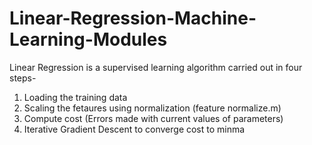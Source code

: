 # Linear-Regression-Machine-Learning-Modules

Linear Regression is a supervised learning algorithm carried out in four steps- 

1. Loading the training data
2. Scaling the fetaures using normalization (feature normalize.m)
3. Compute cost (Errors made with current values of parameters)
4. Iterative Gradient Descent to converge cost to minma  
